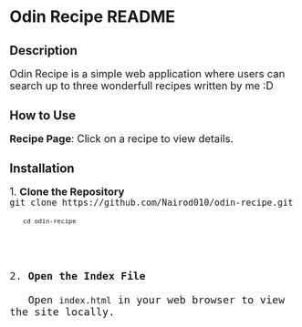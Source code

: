 # Odin Recipe README

## Description
<p style="font-size: 18px;">Odin Recipe is a simple web application where users can search up to three wonderfull recipes written by me :D</p>

## How to Use
<p style="font-size: 18px;">
<b>Recipe Page</b>: Click on a recipe to view details.<br>
</p>

## Installation
<p style="font-size: 18px;">
1. <b>Clone the Repository</b><br>
   <code>git clone https://github.com/Nairod010/odin-recipe.git<code><br>
   <code>cd odin-recipe</code>
</p>

<p style="font-size: 18px;">
2. <b>Open the Index File</b><br>
   Open <code>index.html</code> in your web browser to view the site locally.
</p>

